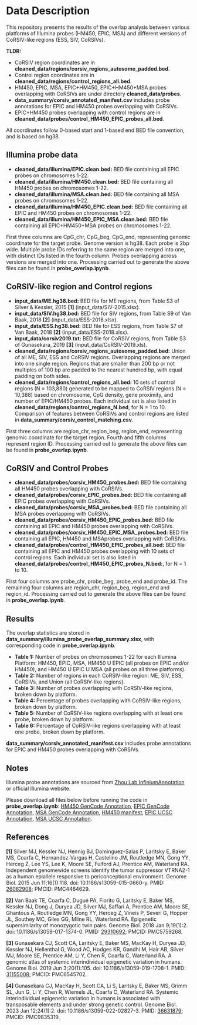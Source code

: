 
# Data Description
This repository presents the results of the overlap analysis between various platforms of Illumina probes (HM450, EPIC, MSA) and different versions of CoRSIV-like regions (ESS, SIV, CoRSIVs). 

**TLDR:**
- CoRSIV region coordinates are in **cleaned_data/regions/corsiv_regions_autosome_padded.bed**.
- Control region coordinates are in **cleaned_data/regions/control_regions_all.bed**.
- HM450, EPIC, MSA, EPIC+HM450, EPIC+HM450+MSA probes overlapping with CoRSIVs are under directory **cleaned_data/probes**.
- **data_summary/corsiv_annotated_manifest.csv** includes probe annotations for EPIC and HM450 probes overlapping with CoRSIVs.
- EPIC+HM450 probes overlapping with control regions are in **cleaned_data/probes/control_HM450_EPIC_probes_all.bed**.


All coordinates follow 0-based start and 1-based end BED file convention, and is based on hg38.



## Illumina probe data
- **cleaned_data/illumina/EPIC.clean.bed:** BED file containing all EPIC probes on chromosomes 1-22.
- **cleaned_data/illumina/HM450.clean.bed:** BED file containing all HM450 probes on chromosomes 1-22.
- **cleaned_data/illumina/MSA.clean.bed:** BED file containing all MSA probes on chromosomes 1-22.
- **cleaned_data/illumina/HM450_EPIC.clean.bed:** BED file containing all EPIC and HM450 probes on chromosomes 1-22.
- **cleaned_data/illumina/HM450_EPIC_MSA.clean.bed:** BED file containing all EPIC+HM450+MSA probes on chromosomes 1-22. 

First three columns are CpG_chr, CpG_beg, CpG_end, representing genomic coordinate for the target probe. Genome version is hg38. Each probe is 2bp wide. Multiple probe IDs referring to the same region are merged into one, with distinct IDs listed in the fourth column. Probes overlapping across versions are merged into one. Processing carried out to generate the above files can be found in **probe_overlap.ipynb**.


## CoRSIV-like region and Control regions
- **input_data/ME.hg38.bed:** BED file for ME regions, from Table S3 of Silver & Kessler, 2015 **[1]** (input_data/SIV-2015.xlsx).
- **input_data/SIV.hg38.bed:** BED file for SIV regions, from Table S9 of Van Baak, 2018 **[2]** (input_data/ESS-2018.xlsx).
- **input_data/ESS.hg38.bed:** BED file for ESS regions, from Table S7 of Van Baak, 2018 **[2]** (input_data/ESS-2018.xlsx).
- **input_data/corsiv2019.txt:** BED file for CoRSIV regions, from Table S3 of Gunasekara, 2019 **[3]** (input_data/CoRSIV-2019.xls).
- **cleaned_data/regions/corsiv_regions_autosome_padded.bed:** Union of all ME, SIV, ESS and CoRSIV regions. Overlapping regions are merged into one single region. Regions that are smaller than 200 bp or not multiples of 100 bp are padded to the nearest hundred bp, with equal padding on both sides.
- **cleaned_data/regions/control_regions_all.bed:** 10 sets of control regions (N = 103,880) generated to be mapped to CoRSIV regions (N = 10,388) based on chromosome, CpG density, gene proximity, and number of EPIC/HM450 probes. Each individual set is also listed in **cleaned_data/regions/control_regions_N.bed**, for N = 1 to 10. Comparison of features between CoRSIVs and control regions are listed in **data_summary/corsiv_control_matching.csv**.

First three columns are region_chr, region_beg, region_end, representing genomic coordinate for the target region. Fourth and fifth columns represent region ID. Processing carried out to generate the above files can be found in **probe_overlap.ipynb**.

## CoRSIV and Control Probes
- **cleaned_data/probes/corsiv_HM450_probes.bed:** BED file containing all HM450 probes overlapping with CoRSIVs.
- **cleaned_data/probes/corsiv_EPIC_probes.bed:** BED file containing all EPIC probes overlapping with CoRSIVs.
- **cleaned_data/probes/corsiv_MSA_probes.bed:** BED file containing all MSA probes overlapping with CoRSIVs.
- **cleaned_data/probes/corsiv_HM450_EPIC_probes.bed:** BED file containing all EPIC and HM450 probes overlapping with CoRSIVs.
- **cleaned_data/probes/corsiv_HM450_EPIC_MSA_probes.bed:** BED file containing all EPIC, HM450 and MSAprobes overlapping with CoRSIVs.
- **cleaned_data/probes/control_HM450_EPIC_probes_all.bed:** BED file containing all EPIC and HM450 probes overlapping with 10 sets of control regions. Each individual set is also listed in **cleaned_data/probes/control_HM450_EPIC_probes_N.bed:**, for N = 1 to 10.

First four columns are probe_chr, probe_beg, probe_end and probe_id. The remaining four columns are region_chr, region_beg, region_end and region_id. Processing carried out to generate the above files can be found in **probe_overlap.ipynb**.


## Results
The overlap statistics are stored in **data_summary/illumina_probe_overlap_summary.xlsx**, with corresponding code in **probe_overlap.ipynb**.
- **Table 1:** Number of probes on chromosomes 1-22 for each Illumina Platform: HM450, EPIC, MSA, HM450 U EPIC (all probes on EPIC and/or HM450), and HM450 U EPIC U MSA (all probes on all three platforms).
- **Table 2:** Number of regions in each CoRSIV-like region: ME, SIV, ESS, CoRSIVs, and Union (all CoRSIV-like regions).
- **Table 3:** Number of probes overlapping with CoRSIV-like regions, broken down by platform.
- **Table 4:** Percentage of probes overlapping with CoRSIV-like regions, broken down by platform.
- **Table 5:** Number of CoRSIV-like regions overlapping with at least one probe, broken down by platform.
- **Table 6:** Percentage of CoRSIV-like regions overlapping with at least one probe, broken down by platform.

**data_summary/corsiv_annotated_manifest.csv** includes probe annotations for EPIC and HM450 probes overlapping with CoRSIVs.
  
## Notes

Illumina probe annotations are sourced from [Zhou Lab InfiniumAnnotation](https://zwdzwd.github.io/InfiniumAnnotation) or official Illumina website.

Please download all files below before running the code in **probe_overlap.ipynb**: [HM450 GenCode Annotation](https://github.com/zhou-lab/InfiniumAnnotationV1/raw/main/Anno/HM450/HM450.hg38.manifest.gencode.v36.tsv.gz), [EPIC GenCode Annotation](https://github.com/zhou-lab/InfiniumAnnotationV1/raw/main/Anno/EPIC/EPIC.hg38.manifest.gencode.v36.tsv.gz), [MSA GenCode Annotation](https://github.com/zhou-lab/InfiniumAnnotationV1/raw/main/Anno/MSA/MSA.hg38.manifest.gencode.v41.tsv.gz), [HM450 manifest](https://webdata.illumina.com/downloads/productfiles/humanmethylation450/humanmethylation450_15017482_v1-2.csv), [EPIC UCSC Annotation](https://webdata.illumina.com/downloads/productfiles/methylationEPIC/infinium-methylationepic-v-1-0-b5-manifest-file-csv.zip), [MSA UCSC Annotation](https://support.illumina.com/content/dam/illumina-support/documents/downloads/productfiles/infiniummethylationscreening/MSA-48v1-0_20102838_A1.csv).

## References
**[1]** Silver MJ, Kessler NJ, Hennig BJ, Dominguez-Salas P, Laritsky E, Baker MS, Coarfa C, Hernandez-Vargas H, Castelino JM, Routledge MN, Gong YY, Herceg Z, Lee YS, Lee K, Moore SE, Fulford AJ, Prentice AM, Waterland RA. Independent genomewide screens identify the tumor suppressor VTRNA2-1 as a human epiallele responsive to periconceptional environment. Genome Biol. 2015 Jun 11;16(1):118. doi: 10.1186/s13059-015-0660-y. PMID: [26062908](https://pubmed.ncbi.nlm.nih.gov/26062908/); PMCID: PMC4464629.

**[2]** Van Baak TE, Coarfa C, Dugué PA, Fiorito G, Laritsky E, Baker MS, Kessler NJ, Dong J, Duryea JD, Silver MJ, Saffari A, Prentice AM, Moore SE, Ghantous A, Routledge MN, Gong YY, Herceg Z, Vineis P, Severi G, Hopper JL, Southey MC, Giles GG, Milne RL, Waterland RA. Epigenetic supersimilarity of monozygotic twin pairs. Genome Biol. 2018 Jan 9;19(1):2. doi: 10.1186/s13059-017-1374-0. PMID: [29310692](https://pubmed.ncbi.nlm.nih.gov/29310692/); PMCID: PMC5759268.

**[3]** Gunasekara CJ, Scott CA, Laritsky E, Baker MS, MacKay H, Duryea JD, Kessler NJ, Hellenthal G, Wood AC, Hodges KR, Gandhi M, Hair AB, Silver MJ, Moore SE, Prentice AM, Li Y, Chen R, Coarfa C, Waterland RA. A genomic atlas of systemic interindividual epigenetic variation in humans. Genome Biol. 2019 Jun 3;20(1):105. doi: 10.1186/s13059-019-1708-1. PMID: [31155008](https://pubmed.ncbi.nlm.nih.gov/31155008/); PMCID: PMC6545702.

**[4]** Gunasekara CJ, MacKay H, Scott CA, Li S, Laritsky E, Baker MS, Grimm SL, Jun G, Li Y, Chen R, Wiemels JL, Coarfa C, Waterland RA. Systemic interindividual epigenetic variation in humans is associated with transposable elements and under strong genetic control. Genome Biol. 2023 Jan 12;24(1):2. doi: 10.1186/s13059-022-02827-3. PMID: [36631879](https://pubmed.ncbi.nlm.nih.gov/36631879/); PMCID: PMC9835319.
